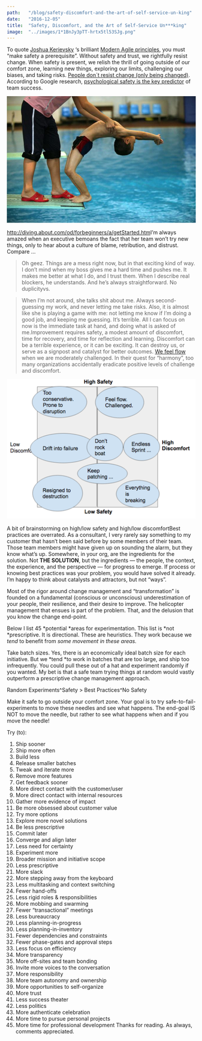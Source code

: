 ```yaml
---
path:	"/blog/safety-discomfort-and-the-art-of-self-service-un-king"
date:	"2016-12-05"
title:	"Safety, Discomfort, and the Art of Self-Service Un***king"
image:	"../images/1*1BnJy3pTT-hrtx5tl53SJg.png"
---
```


To quote [Joshua Kerievsky](https://medium.com/u/28229c304ac9) ‘s brilliant [Modern Agile principles](http://modernagile.org/), you must “make safety a prerequisite”. Without safety and trust, we rightfully resist change. When safety is present, we relish the thrill of going outside of our comfort zone, learning new things, exploring our limits, challenging our biases, and taking risks. [People don´t resist change (only being changed)](https://twitter.com/NielsPflaeging/status/793414761232928768). According to Google research, [psychological safety is the key predictor](http://www.nytimes.com/2016/02/28/magazine/what-google-learned-from-its-quest-to-build-the-perfect-team.html?_r=0) of team success.

![](../images/1*1BnJy3pTT-hrtx5tl53SJg.png)

<http://diving.about.com/od/forbeginners/a/getStarted.htm>I’m always amazed when an executive bemoans the fact that her team won’t try new things, only to hear about a culture of blame, retribution, and distrust. Compare …


> Oh geez. Things are a mess right now, but in that exciting kind of way. I don’t mind when my boss gives me a hard time and pushes me. It makes me better at what I do, and I trust them. When I describe real blockers, he understands. And he’s always straightforward. No duplicityvs.


> When I’m not around, she talks shit about me. Always second-guessing my work, and never letting me take risks. Also, it is almost like she is playing a game with me: not letting me know if I’m doing a good job, and keeping me guessing. It’s terrible. All I can focus on now is the immediate task at hand, and doing what is asked of me.Improvement requires safety, a modest amount of discomfort, time for recovery, and time for reflection and learning. Discomfort can be a terrible experience, or it can be exciting. It can destroy us, or serve as a signpost and catalyst for better outcomes. [We feel flow](https://en.wikipedia.org/wiki/Flow_%28psychology%29) when we are moderately challenged. In their quest for “harmony”, too many organizations accidentally eradicate positive levels of challenge and discomfort.

![](../images/1*_q7oLu6E0TlOiU8Wk3GC7Q.png)

A bit of brainstorming on high/low safety and high/low discomfortBest practices are overrated. As a consultant, I very rarely say something to my customer that hasn’t been said before by some members of their team. Those team members might have given up on sounding the alarm, but they know what’s up. Somewhere, in your org, are the ingredients for the solution. Not **THE SOLUTION**, but the ingredients — the people, the context, the experience, and the perspective — for progress to emerge. If process or knowing best practices was your problem, you would have solved it already. I’m happy to think about catalysts and attractors, but not “ways”.

Most of the rigor around change management and “transformation” is founded on a fundamental (conscious or unconscious) underestimation of your people, their resilience, and their desire to improve. The helicopter management that ensues is part of the problem. That, and the delusion that you know the change end-point.

Below I list 45 *potential *areas for experimentation. This list is *not *prescriptive. It is directional. These are heuristics. They work because we *tend* to benefit from *some movement *in these areas*.*

Take batch sizes. Yes, there is an economically ideal batch size for each initiative. But we *tend *to work in batches that are too large, and ship too infrequently. You could pull these out of a hat and experiment randomly if you wanted. My bet is that a safe team trying things at random would vastly outperform a prescriptive change management approach.

Random Experiments^Safety > Best Practices^No Safety

Make it safe to go outside your comfort zone. Your goal is to try safe-to-fail-experiments to move these needles and see what happens. The end-goal IS NOT to move the needle, but rather to see what happens when and if you move the needle!

Try (to):

1. Ship sooner
2. Ship more often
3. Build less
4. Release smaller batches
5. Tweak and iterate more
6. Remove more features
7. Get feedback sooner
8. More direct contact with the customer/user
9. More direct contact with internal resources
10. Gather more evidence of impact
11. Be more obsessed about customer value
12. Try more options
13. Explore more novel solutions
14. Be less prescriptive
15. Commit later
16. Converge and align later
17. Less need for certainty
18. Experiment more
19. Broader mission and initiative scope
20. Less prescriptive
21. More slack
22. More stepping away from the keyboard
23. Less multitasking and context switching
24. Fewer hand-offs
25. Less rigid roles & responsibilities
26. More mobbing and swarming
27. Fewer “transactional” meetings
28. Less bureaucracy
29. Less planning-in-progress
30. Less planning-in-inventory
31. Fewer dependencies and constraints
32. Fewer phase-gates and approval steps
33. Less focus on efficiency
34. More transparency
35. More off-sites and team bonding
36. Invite more voices to the conversation
37. More responsibility
38. More team autonomy and ownership
39. More opportunities to self-organize
40. More trust
41. Less success theater
42. Less politics
43. More authenticate celebration
44. More time to pursue personal projects
45. More time for professional development
Thanks for reading. As always, comments appreciated.


